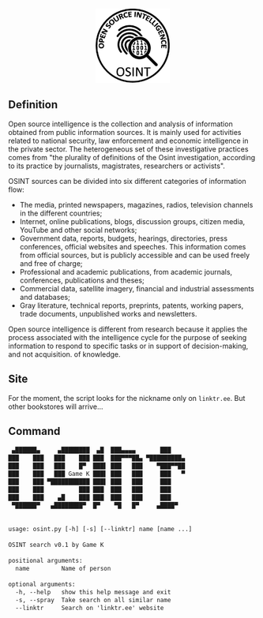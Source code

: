 <p align="center" >
    <img src="https://raw.githubusercontent.com/Game-K-Hack/osint/main/logo.png" width=150 />
</p>

## Definition

Open source intelligence is the collection and analysis of information obtained from public information sources. It is mainly used for activities related to national security, law enforcement and economic intelligence in the private sector. The heterogeneous set of these investigative practices comes from "the plurality of definitions of the Osint investigation, according to its practice by journalists, magistrates, researchers or activists".

OSINT sources can be divided into six different categories of information flow:

* The media, printed newspapers, magazines, radios, television channels in the different countries;
* Internet, online publications, blogs, discussion groups, citizen media, YouTube and other social networks;
* Government data, reports, budgets, hearings, directories, press conferences, official websites and speeches. This information comes from official sources, but is publicly accessible and can be used freely and free of charge;
* Professional and academic publications, from academic journals, conferences, publications and theses;
* Commercial data, satellite imagery, financial and industrial assessments and databases;
* Gray literature, technical reports, preprints, patents, working papers, trade documents, unpublished works and newsletters.

Open source intelligence is different from research because it applies the process associated with the intelligence cycle for the purpose of seeking information to respond to specific tasks or in support of decision-making, and not acquisition. of knowledge.

## Site

For the moment, the script looks for the nickname only on `linktr.ee`. But other bookstores will arrive...

## Command

```
 ▄██████▄     ▄████████  ▄█  ███▄▄▄▄       ███
███    ███   ███    ███ ███  ███▀▀▀██▄ ▀█████████▄
███    ███   ███    █▀  ███▌ ███   ███    ▀███▀▀██
███    ███   ███ Game K ███▌ ███   ███     ███   ▀
███    ███ ▀███████████ ███▌ ███   ███     ███
███    ███          ███ ███  ███   ███     ███
███    ███    ▄█    ███ ███  ███   ███     ███
 ▀██████▀   ▄████████▀  █▀    ▀█   █▀     ▄████▀


usage: osint.py [-h] [-s] [--linktr] name [name ...]

OSINT search v0.1 by Game K

positional arguments:
  name         Name of person

optional arguments:
  -h, --help   show this help message and exit
  -s, --spray  Take search on all similar name
  --linktr     Search on 'linktr.ee' website
```
